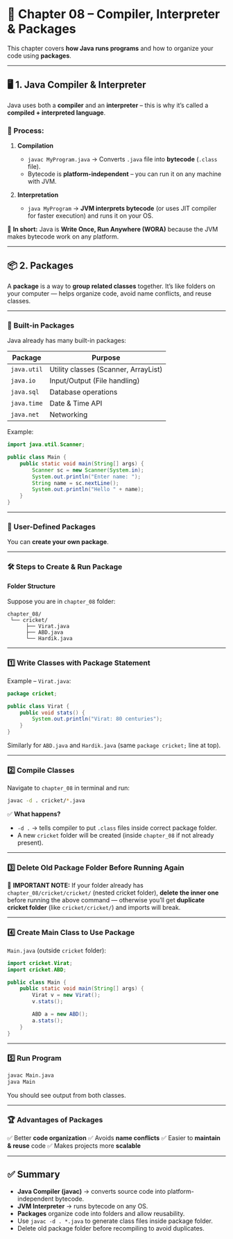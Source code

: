 # 📖 Chapter 08 – Compiler, Interpreter & Packages

This chapter covers **how Java runs programs** and how to organize your code using **packages**.

---

## 🖥 1. Java Compiler & Interpreter

Java uses both a **compiler** and an **interpreter** – this is why it’s called a **compiled + interpreted language**.

### 🔧 Process:

1. **Compilation**

   * `javac MyProgram.java` → Converts `.java` file into **bytecode** (`.class` file).
   * Bytecode is **platform-independent** – you can run it on any machine with JVM.

2. **Interpretation**

   * `java MyProgram` → **JVM interprets bytecode** (or uses JIT compiler for faster execution) and runs it on your OS.

📌 **In short:**
Java is **Write Once, Run Anywhere (WORA)** because the JVM makes bytecode work on any platform.

---

## 📦 2. Packages

A **package** is a way to **group related classes** together.
It’s like folders on your computer — helps organize code, avoid name conflicts, and reuse classes.

---

### 🔹 Built-in Packages

Java already has many built-in packages:

| Package     | Purpose                              |
| ----------- | ------------------------------------ |
| `java.util` | Utility classes (Scanner, ArrayList) |
| `java.io`   | Input/Output (File handling)         |
| `java.sql`  | Database operations                  |
| `java.time` | Date & Time API                      |
| `java.net`  | Networking                           |

Example:

```java
import java.util.Scanner;

public class Main {
    public static void main(String[] args) {
        Scanner sc = new Scanner(System.in);
        System.out.println("Enter name: ");
        String name = sc.nextLine();
        System.out.println("Hello " + name);
    }
}
```

---

### 🔹 User-Defined Packages

You can **create your own package**.

---

### 🛠 Steps to Create & Run Package

#### **Folder Structure**

Suppose you are in `chapter_08` folder:

```
chapter_08/
 └── cricket/
      ├── Virat.java
      ├── ABD.java
      └── Hardik.java
```

---

### **1️⃣ Write Classes with Package Statement**

Example – `Virat.java`:

```java
package cricket;

public class Virat {
    public void stats() {
        System.out.println("Virat: 80 centuries");
    }
}
```

Similarly for `ABD.java` and `Hardik.java` (same `package cricket;` line at top).

---

### **2️⃣ Compile Classes**

Navigate to `chapter_08` in terminal and run:

```bash
javac -d . cricket/*.java
```

✅ **What happens?**

* `-d .` → tells compiler to put `.class` files inside correct package folder.
* A new `cricket` folder will be created (inside `chapter_08` if not already present).

---

### **3️⃣ Delete Old Package Folder Before Running Again**

📝 **IMPORTANT NOTE:**
If your folder already has `chapter_08/cricket/cricket/` (nested cricket folder), **delete the inner one** before running the above command — otherwise you’ll get **duplicate cricket folder** (like `cricket/cricket/`) and imports will break.

---

### **4️⃣ Create Main Class to Use Package**

`Main.java` (outside `cricket` folder):

```java
import cricket.Virat;
import cricket.ABD;

public class Main {
    public static void main(String[] args) {
        Virat v = new Virat();
        v.stats();

        ABD a = new ABD();
        a.stats();
    }
}
```

---

### **5️⃣ Run Program**

```bash
javac Main.java
java Main
```

You should see output from both classes.

---

### 🏆 Advantages of Packages

✅ Better **code organization**
✅ Avoids **name conflicts**
✅ Easier to **maintain & reuse** code
✅ Makes projects more **scalable**

---

## ✅ Summary

* **Java Compiler (javac)** → converts source code into platform-independent bytecode.
* **JVM Interpreter** → runs bytecode on any OS.
* **Packages** organize code into folders and allow reusability.
* Use `javac -d . *.java` to generate class files inside package folder.
* Delete old package folder before recompiling to avoid duplicates.